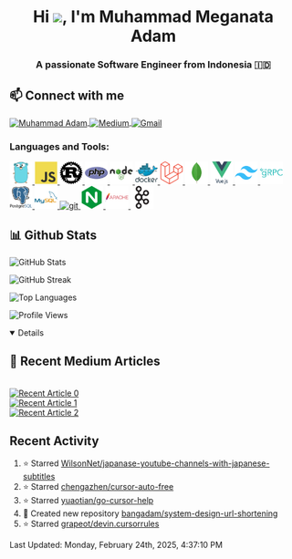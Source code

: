 <h1 align="center">Hi <img
src="https://github.com/blackcater/blackcater/raw/main/images/Hi.gif" height="32" />, I'm Muhammad Meganata Adam</h1>
<h3 align="center">A passionate Software Engineer from Indonesia 🇮🇩</h3>

<h2 align="left">📫 Connect with me</h2>
<p align="left">
    <a href="https://www.linkedin.com/in/bangadam/" target="blank">
        <img align="center" src="https://img.shields.io/badge/-Muhammad%20Adam-blue?style=flat-square&logo=Linkedin&logoColor=white" alt="Muhammad Adam" />
    </a>
    <a href="https://medium.com/@bangadam-dev" target="blank">
        <img align="center" src="https://img.shields.io/badge/Medium-12100E?style=for-the-badge&logo=medium&logoColor=white" alt="Medium" />
    </a>
    <a href="mailto:bangadam.dev@gmail.com" target="blank">
        <img align="center" src="https://img.shields.io/badge/Gmail-bangadam.dev-red" alt="Gmail" />
    </a>
</p>

<h3 align="left">Languages and Tools:</h3>
<p align="left">
    <a href="https://golang.org" target="_blank">
        <img src="https://raw.githubusercontent.com/devicons/devicon/master/icons/go/go-original.svg" alt="go" width="40" height="40"/>
    </a>
    <a href="https://developer.mozilla.org/en-US/docs/Web/JavaScript" target="_blank">
        <img src="https://raw.githubusercontent.com/devicons/devicon/master/icons/javascript/javascript-original.svg" alt="javascript" width="40" height="40"/>
    </a>
    <a href="https://www.rust-lang.org" target="_blank">
        <img src="https://raw.githubusercontent.com/devicons/devicon/master/icons/rust/rust-original.svg" alt="rust" width="40" height="40"/>
    </a>
    <a href="https://www.php.net" target="_blank">
        <img src="https://raw.githubusercontent.com/devicons/devicon/master/icons/php/php-original.svg" alt="php" width="40" height="40"/>
    </a>
    <a href="https://nodejs.org" target="_blank">
        <img src="https://raw.githubusercontent.com/devicons/devicon/master/icons/nodejs/nodejs-original-wordmark.svg" alt="nodejs" width="40" height="40"/>
    </a>
    <a href="https://www.docker.com/" target="_blank">
        <img src="https://raw.githubusercontent.com/devicons/devicon/master/icons/docker/docker-original-wordmark.svg" alt="docker" width="40" height="40"/>
    </a>
    <a href="https://laravel.com/" target="_blank">
        <img src="https://raw.githubusercontent.com/devicons/devicon/master/icons/laravel/laravel-original.svg" alt="laravel" width="40" height="40"/>
    </a>
    <a href="https://www.mongodb.com/" target="_blank">
        <img src="https://raw.githubusercontent.com/devicons/devicon/master/icons/mongodb/mongodb-original.svg" alt="mongodb" width="40" height="40"/>
    </a>
    <a href="https://vuejs.org/" target="_blank">
        <img src="https://raw.githubusercontent.com/devicons/devicon/master/icons/vuejs/vuejs-original-wordmark.svg" alt="vuejs" width="40" height="40"/>
    </a>
    <a href="https://tailwindcss.com/" target="_blank">
        <img src="https://raw.githubusercontent.com/devicons/devicon/master/icons/tailwindcss/tailwindcss-original.svg" alt="tailwind" width="40" height="40"/>
    </a>
    <a href="https://grpc.io/" target="_blank">
        <img src="https://raw.githubusercontent.com/devicons/devicon/master/icons/grpc/grpc-plain.svg" alt="grpc" width="40" height="40"/>
    </a>
    <a href="https://www.postgresql.org" target="_blank">
        <img src="https://raw.githubusercontent.com/devicons/devicon/master/icons/postgresql/postgresql-original-wordmark.svg" alt="postgresql" width="40" height="40"/>
    </a>
    <a href="https://www.mysql.com/" target="_blank">
        <img src="https://raw.githubusercontent.com/devicons/devicon/master/icons/mysql/mysql-original-wordmark.svg" alt="mysql" width="40" height="40"/>
    </a>
    <a href="https://git-scm.com/" target="_blank">
        <img src="https://www.vectorlogo.zone/logos/git-scm/git-scm-icon.svg" alt="git" width="40" height="40"/>
    </a>
    <a href="https://www.nginx.com" target="_blank">
        <img src="https://raw.githubusercontent.com/devicons/devicon/master/icons/nginx/nginx-original.svg" alt="nginx" width="40" height="40"/>
    </a>
    <a href="https://www.apache.org" target="_blank">
        <img src="https://raw.githubusercontent.com/devicons/devicon/master/icons/apache/apache-original-wordmark.svg" alt="apache" width="40" height="40"/>
    </a>
    <a href="https://kafka.apache.org" target="_blank">
        <img src="https://raw.githubusercontent.com/devicons/devicon/master/icons/apachekafka/apachekafka-original.svg" alt="kafka" width="40" height="40"/>
    </a>
</p>

<h2 align="left">📊 Github Stats</h2>

![GitHub Stats](https://github-readme-stats.vercel.app/api?username=bangadam&show_icons=true&theme=nord)

![GitHub Streak](https://github-readme-streak-stats.herokuapp.com/?user=bangadam&theme=nord)

![Top Languages](https://github-readme-stats.vercel.app/api/top-langs/?username=bangadam&layout=compact&theme=nord)

![Profile Views](https://komarev.com/ghpvc/?username=bangadam)

<details open>
 <h2 align="left">📝 Recent Medium Articles</h2>
  <br>
    <a target="_blank" href="https://github-readme-medium-recent-article.vercel.app/medium/@bangadam-dev/0"><img src="https://github-readme-medium-recent-article.vercel.app/medium/@bangadam-dev/0" alt="Recent Article 0"></a>
  <br>
    <a target="_blank" href="https://github-readme-medium-recent-article.vercel.app/medium/@bangadam-dev/1"><img src="https://github-readme-medium-recent-article.vercel.app/medium/@bangadam-dev/1" alt="Recent Article 1"></a>
  <br>
    <a target="_blank" href="https://github-readme-medium-recent-article.vercel.app/medium/@bangadam-dev/2"><img src="https://github-readme-medium-recent-article.vercel.app/medium/@bangadam-dev/2" alt="Recent Article 2"></a>
  <br>

<h2 align="left">Recent Activity</h2>

<!--RECENT_ACTIVITY:start-->
1. ⭐ Starred [WilsonNet/japanase-youtube-channels-with-japanese-subtitles](https://github.com/WilsonNet/japanase-youtube-channels-with-japanese-subtitles)<br>
2. ⭐ Starred [chengazhen/cursor-auto-free](https://github.com/chengazhen/cursor-auto-free)<br>
3. ⭐ Starred [yuaotian/go-cursor-help](https://github.com/yuaotian/go-cursor-help)<br>
4. 📔 Created new repository [bangadam/system-design-url-shortening](https://github.com/bangadam/system-design-url-shortening)<br>
5. ⭐ Starred [grapeot/devin.cursorrules](https://github.com/grapeot/devin.cursorrules)<br>
<!--RECENT_ACTIVITY:end-->

<!--RECENT_ACTIVITY:last_update-->
Last Updated: Monday, February 24th, 2025, 4:37:10 PM
<!--RECENT_ACTIVITY:last_update_end-->
   </details>
